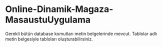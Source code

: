 # Online-Dinamik-Magaza-MasaustuUygulama

Gerekli bütün database komutları metin belgelerinde mevcut. Tablolar adlı metin belgesiyle tabloları oluşturabilirsiniz.
